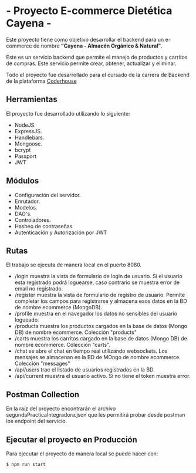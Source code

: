 # - Proyecto E-commerce Dietética Cayena - 

Este proyecto tiene como objetivo desarrollar el backend para un e-commerce de nombre **"Cayena - Almacén Orgánico & Natural"**.

Este es un servicio backend que permite el manejo de productos y carritos de compras. Este servicio permite crear, obtener, actualizar y eliminar.

Todo el proyecto fue desarrollado para el cursado de la carrera de Backend de la plataforma [Coderhouse](https://plataforma.coderhouse.com/cursos)

## Herramientas

El proyecto fue desarrollado utilizando lo siguiente:

- NodeJS.
- ExpressJS.
- Handlebars.
- Mongoose.
- bcrypt
- Passport
- JWT

## Módulos

- Configuración del servidor. 
- Enrutador.
- Modelos.
- DAO's.
- Controladores.
- Hasheo de contraseñas
- Autenticación y Autorización por JWT

## Rutas

El trabajo se ejecuta de manera local en el puerto 8080.
- /login muestra la vista de formulario de login de usuario. Si el usuario esta registrado podrá loguearse, caso contrario se muestra error de email no registrado.
- /register muestra la vista de formulario de registro de usuario. Permite completar los campos para registrarse y almacena esos datos en la BD de nombre ecommerce (MongoDB).
- /profile muestra en el navegador los datos no sensibles del usuario logueado.
- /products muestra los productos cargados en la base de datos (Mongo DB) de nombre ecommerce. Colección "products"
- /carts muestra los carritos cargado en la base de datos (Mongo DB) de nombre ecommerce. Colección "carts".
- /chat se abre el chat en tiempo real utilizando websockets. Los mensajes se almacenan en la BD de MOngo de nombre ecommerce. Colección "messages"
- /api/users trae el listado de usuarios registrados en la BD.
- /api/current muestra el usuario activo. Si no tiene el token muestra error.

## Postman Collection
En la raíz del proyecto encontrarán el archivo segundaPracticaIntegradora.json que les permitirá probar desde postman los endpoint del servicio.

## Ejecutar el proyecto en Producción
Para ejecutar el proyecto de manera local se puede hacer con:

```
$ npm run start
```
